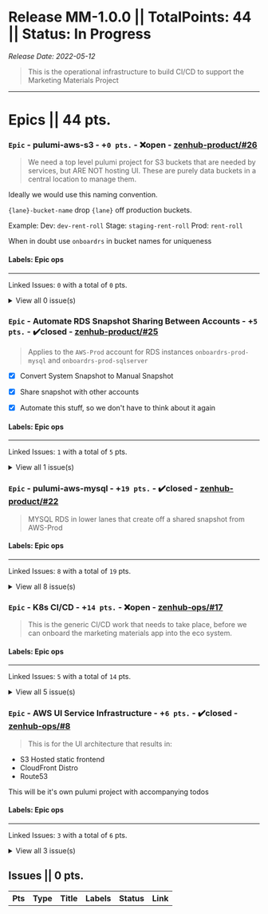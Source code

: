 # Release MM-1.0.0 || TotalPoints: 44 || Status: In Progress
_Release Date: 2022-05-12_
 > This is the operational infrastructure to build CI/CD to support the Marketing Materials Project
---
# Epics || 44 pts.
### `Epic` - pulumi-aws-s3 - +`0 pts.` - :x:open - [zenhub-product/#26](https://github.com/OnboardRS/zenhub-product/issues/26)
 > We need a top level pulumi project for S3 buckets that are needed by services, but ARE NOT hosting UI.
These are purely data buckets in a central location to manage them.

Ideally we would use this naming convention.


`{lane}-bucket-name` drop `{lane}` off production buckets.

Example:
Dev: `dev-rent-roll`
Stage: `staging-rent-roll`
Prod: `rent-roll`

When in doubt use `onboardrs` in bucket names for uniqueness

#### Labels: Epic ops 
---
Linked Issues: `0` with a total of `0` pts.
<details><summary>View all 0 issue(s)</summary>
<p>
<table>
<tr><th>Pts</th><th>Type</th><th>Title</th><th>Labels</th><th>Status</th><th>Link</th></tr>
</table>
</p>
</details>


### `Epic` - Automate RDS Snapshot Sharing Between Accounts - +`5 pts.` - :heavy_check_mark:closed - [zenhub-product/#25](https://github.com/OnboardRS/zenhub-product/issues/25)
 > Applies to the `AWS-Prod` account for RDS instances `onboardrs-prod-mysql` and `onboardrs-prod-sqlserver`

- [x] Convert System Snapshot to Manual Snapshot
- [x] Share snapshot with other accounts
- [x] Automate this stuff, so we don't have to think about it again


#### Labels: Epic ops 
---
Linked Issues: `1` with a total of `5` pts.
<details><summary>View all 1 issue(s)</summary>
<p>
<table>
<tr><th>Pts</th><th>Type</th><th>Title</th><th>Labels</th><th>Status</th><th>Link</th></tr>
<tr><td>+5</td><td>Issue</td><td>Setup Prod MYSQL snapshot sharing to Dev & Staging</td><td></td><td>:heavy_check_mark:closed</td><td><a href="https://github.com/OnboardRS/pulumi-aws-mysql/issues/1">pulumi-aws-mysql/#1</a></td> </tr>
</table>
</p>
</details>


### `Epic` - pulumi-aws-mysql - +`19 pts.` - :heavy_check_mark:closed - [zenhub-product/#22](https://github.com/OnboardRS/zenhub-product/issues/22)
 > MYSQL RDS in lower lanes that create off a shared snapshot from AWS-Prod

#### Labels: Epic ops 
---
Linked Issues: `8` with a total of `19` pts.
<details><summary>View all 8 issue(s)</summary>
<p>
<table>
<tr><th>Pts</th><th>Type</th><th>Title</th><th>Labels</th><th>Status</th><th>Link</th></tr>
<tr><td>+5</td><td>Issue</td><td>Setup Prod MYSQL snapshot sharing to Dev & Staging</td><td></td><td>:heavy_check_mark:closed</td><td><a href="https://github.com/OnboardRS/pulumi-aws-mysql/issues/1">pulumi-aws-mysql/#1</a></td> </tr>
<tr><td>+2</td><td>Issue</td><td>Pulumi ENV and Configs for Dev/Stage</td><td></td><td>:heavy_check_mark:closed</td><td><a href="https://github.com/OnboardRS/pulumi-aws-mysql/issues/2">pulumi-aws-mysql/#2</a></td> </tr>
<tr><td>+2</td><td>Issue</td><td>RDS Subnet Group</td><td></td><td>:heavy_check_mark:closed</td><td><a href="https://github.com/OnboardRS/pulumi-aws-mysql/issues/3">pulumi-aws-mysql/#3</a></td> </tr>
<tr><td>+2</td><td>Issue</td><td>RDS Security Group</td><td></td><td>:heavy_check_mark:closed</td><td><a href="https://github.com/OnboardRS/pulumi-aws-mysql/issues/4">pulumi-aws-mysql/#4</a></td> </tr>
<tr><td>+2</td><td>Issue</td><td>RDS Parameter Group</td><td></td><td>:heavy_check_mark:closed</td><td><a href="https://github.com/OnboardRS/pulumi-aws-mysql/issues/5">pulumi-aws-mysql/#5</a></td> </tr>
<tr><td>+2</td><td>Issue</td><td>RDS MYSQL</td><td></td><td>:heavy_check_mark:closed</td><td><a href="https://github.com/OnboardRS/pulumi-aws-mysql/issues/6">pulumi-aws-mysql/#6</a></td> </tr>
<tr><td>+2</td><td>Issue</td><td>AWS Secrets Manager</td><td></td><td>:heavy_check_mark:closed</td><td><a href="https://github.com/OnboardRS/pulumi-aws-mysql/issues/7">pulumi-aws-mysql/#7</a></td> </tr>
<tr><td>+2</td><td>Issue</td><td>AWS Secret Rotation</td><td></td><td>:heavy_check_mark:closed</td><td><a href="https://github.com/OnboardRS/pulumi-aws-mysql/issues/8">pulumi-aws-mysql/#8</a></td> </tr>
</table>
</p>
</details>


### `Epic` - K8s CI/CD - +`14 pts.` - :x:open - [zenhub-ops/#17](https://github.com/OnboardRS/zenhub-ops/issues/17)
 > This is the generic CI/CD work that needs to take place, before we can onboard the marketing materials app into the eco system.

#### Labels: Epic ops 
---
Linked Issues: `5` with a total of `14` pts.
<details><summary>View all 5 issue(s)</summary>
<p>
<table>
<tr><th>Pts</th><th>Type</th><th>Title</th><th>Labels</th><th>Status</th><th>Link</th></tr>
<tr><td>+1</td><td>Issue</td><td>Remove Keptn</td><td>ops </td><td>:heavy_check_mark:closed</td><td><a href="https://github.com/OnboardRS/zenhub-ops/issues/10">zenhub-ops/#10</a></td> </tr>
<tr><td>+3</td><td>Issue</td><td>GitHub Action CI and Dev CD</td><td>ops </td><td>:x:open</td><td><a href="https://github.com/OnboardRS/zenhub-ops/issues/11">zenhub-ops/#11</a></td> </tr>
<tr><td>+2</td><td>Issue</td><td>Discovery - Helm chart persistence</td><td>ops </td><td>:x:open</td><td><a href="https://github.com/OnboardRS/zenhub-ops/issues/12">zenhub-ops/#12</a></td> </tr>
<tr><td>+5</td><td>Issue</td><td>GitHub Action Helm</td><td>ops </td><td>:x:open</td><td><a href="https://github.com/OnboardRS/zenhub-ops/issues/13">zenhub-ops/#13</a></td> </tr>
<tr><td>+3</td><td>Issue</td><td>GitHub Action CD Stage/Prod</td><td>ops </td><td>:x:open</td><td><a href="https://github.com/OnboardRS/zenhub-ops/issues/14">zenhub-ops/#14</a></td> </tr>
</table>
</p>
</details>


### `Epic` - AWS UI Service Infrastructure - +`6 pts.` - :heavy_check_mark:closed - [zenhub-ops/#8](https://github.com/OnboardRS/zenhub-ops/issues/8)
 > This is for the UI architecture that results in:

- S3 Hosted static frontend
- CloudFront Distro
- Route53

This will be it's own pulumi project with accompanying todos

#### Labels: Epic ops 
---
Linked Issues: `3` with a total of `6` pts.
<details><summary>View all 3 issue(s)</summary>
<p>
<table>
<tr><th>Pts</th><th>Type</th><th>Title</th><th>Labels</th><th>Status</th><th>Link</th></tr>
<tr><td>+2</td><td>Issue</td><td>Create S3 bucket for marketing-materials.{env}-onboardrs.com</td><td>ops </td><td>:heavy_check_mark:closed</td><td><a href="https://github.com/OnboardRS/pulumi-aws-static-ui-services/issues/1">pulumi-aws-static-ui-services/#1</a></td> </tr>
<tr><td>+2</td><td>Issue</td><td>Create a cloudfront distribution for the above S3 bucket</td><td>ops </td><td>:x:open</td><td><a href="https://github.com/OnboardRS/pulumi-aws-static-ui-services/issues/2">pulumi-aws-static-ui-services/#2</a></td> </tr>
<tr><td>+2</td><td>Issue</td><td>Create Route53 record for marketing-materials.{env}-onboardrs.com</td><td>ops </td><td>:heavy_check_mark:closed</td><td><a href="https://github.com/OnboardRS/pulumi-aws-static-ui-services/issues/3">pulumi-aws-static-ui-services/#3</a></td> </tr>
</table>
</p>
</details>



## Issues || 0 pts.
<table>
<tr><th>Pts</th><th>Type</th><th>Title</th><th>Labels</th><th>Status</th><th>Link</th></tr>
</table>
